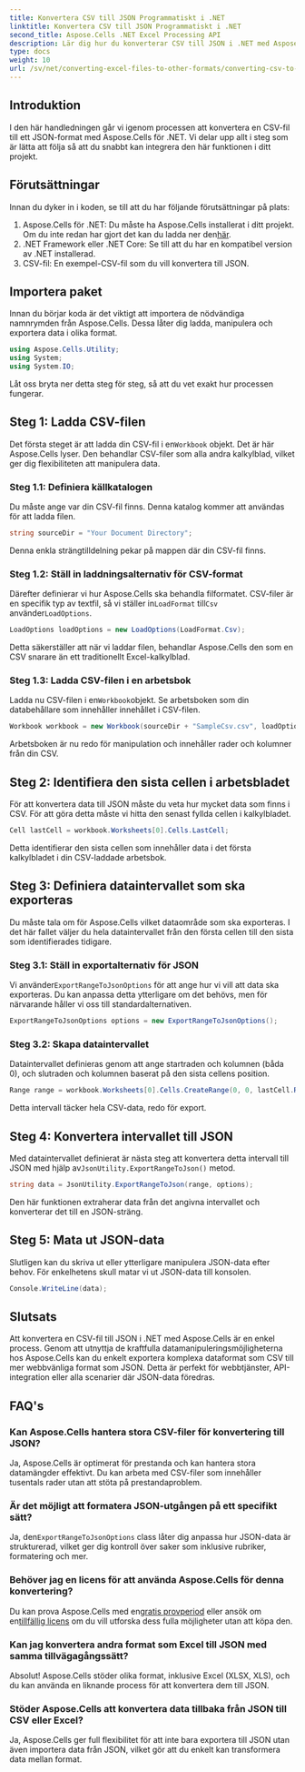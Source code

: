 ```yaml
---
title: Konvertera CSV till JSON Programmatiskt i .NET
linktitle: Konvertera CSV till JSON Programmatiskt i .NET
second_title: Aspose.Cells .NET Excel Processing API
description: Lär dig hur du konverterar CSV till JSON i .NET med Aspose.Cells. Steg-för-steg-guide för datatransformation med lätta att följa kodexempel.
type: docs
weight: 10
url: /sv/net/converting-excel-files-to-other-formats/converting-csv-to-json/
---
```

## Introduktion
I den här handledningen går vi igenom processen att konvertera en CSV-fil till ett JSON-format med Aspose.Cells för .NET. Vi delar upp allt i steg som är lätta att följa så att du snabbt kan integrera den här funktionen i ditt projekt.
## Förutsättningar
Innan du dyker in i koden, se till att du har följande förutsättningar på plats:
1.  Aspose.Cells för .NET: Du måste ha Aspose.Cells installerat i ditt projekt. Om du inte redan har gjort det kan du ladda ner den[här](https://releases.aspose.com/cells/net/).
2. .NET Framework eller .NET Core: Se till att du har en kompatibel version av .NET installerad.
3. CSV-fil: En exempel-CSV-fil som du vill konvertera till JSON.
## Importera paket
Innan du börjar koda är det viktigt att importera de nödvändiga namnrymden från Aspose.Cells. Dessa låter dig ladda, manipulera och exportera data i olika format.
```csharp
using Aspose.Cells.Utility;
using System;
using System.IO;
```
Låt oss bryta ner detta steg för steg, så att du vet exakt hur processen fungerar.
## Steg 1: Ladda CSV-filen
 Det första steget är att ladda din CSV-fil i en`Workbook` objekt. Det är här Aspose.Cells lyser. Den behandlar CSV-filer som alla andra kalkylblad, vilket ger dig flexibiliteten att manipulera data.
### Steg 1.1: Definiera källkatalogen
Du måste ange var din CSV-fil finns. Denna katalog kommer att användas för att ladda filen.
```csharp
string sourceDir = "Your Document Directory";
```
Denna enkla strängtilldelning pekar på mappen där din CSV-fil finns.
### Steg 1.2: Ställ in laddningsalternativ för CSV-format
 Därefter definierar vi hur Aspose.Cells ska behandla filformatet. CSV-filer är en specifik typ av textfil, så vi ställer in`LoadFormat` till`Csv` använder`LoadOptions`.
```csharp
LoadOptions loadOptions = new LoadOptions(LoadFormat.Csv);
```
Detta säkerställer att när vi laddar filen, behandlar Aspose.Cells den som en CSV snarare än ett traditionellt Excel-kalkylblad.
### Steg 1.3: Ladda CSV-filen i en arbetsbok
 Ladda nu CSV-filen i en`Workbook`objekt. Se arbetsboken som din databehållare som innehåller innehållet i CSV-filen.
```csharp
Workbook workbook = new Workbook(sourceDir + "SampleCsv.csv", loadOptions);
```
Arbetsboken är nu redo för manipulation och innehåller rader och kolumner från din CSV.
## Steg 2: Identifiera den sista cellen i arbetsbladet
För att konvertera data till JSON måste du veta hur mycket data som finns i CSV. För att göra detta måste vi hitta den senast fyllda cellen i kalkylbladet.
```csharp
Cell lastCell = workbook.Worksheets[0].Cells.LastCell;
```
Detta identifierar den sista cellen som innehåller data i det första kalkylbladet i din CSV-laddade arbetsbok.
## Steg 3: Definiera dataintervallet som ska exporteras
Du måste tala om för Aspose.Cells vilket dataområde som ska exporteras. I det här fallet väljer du hela dataintervallet från den första cellen till den sista som identifierades tidigare.
### Steg 3.1: Ställ in exportalternativ för JSON
 Vi använder`ExportRangeToJsonOptions` för att ange hur vi vill att data ska exporteras. Du kan anpassa detta ytterligare om det behövs, men för närvarande håller vi oss till standardalternativen.
```csharp
ExportRangeToJsonOptions options = new ExportRangeToJsonOptions();
```
### Steg 3.2: Skapa dataintervallet
Dataintervallet definieras genom att ange startraden och kolumnen (båda 0), och slutraden och kolumnen baserat på den sista cellens position.
```csharp
Range range = workbook.Worksheets[0].Cells.CreateRange(0, 0, lastCell.Row + 1, lastCell.Column + 1);
```
Detta intervall täcker hela CSV-data, redo för export.
## Steg 4: Konvertera intervallet till JSON
 Med dataintervallet definierat är nästa steg att konvertera detta intervall till JSON med hjälp av`JsonUtility.ExportRangeToJson()` metod.
```csharp
string data = JsonUtility.ExportRangeToJson(range, options);
```
Den här funktionen extraherar data från det angivna intervallet och konverterar det till en JSON-sträng.
## Steg 5: Mata ut JSON-data
Slutligen kan du skriva ut eller ytterligare manipulera JSON-data efter behov. För enkelhetens skull matar vi ut JSON-data till konsolen.
```csharp
Console.WriteLine(data);
```
## Slutsats
Att konvertera en CSV-fil till JSON i .NET med Aspose.Cells är en enkel process. Genom att utnyttja de kraftfulla datamanipuleringsmöjligheterna hos Aspose.Cells kan du enkelt exportera komplexa dataformat som CSV till mer webbvänliga format som JSON. Detta är perfekt för webbtjänster, API-integration eller alla scenarier där JSON-data föredras.
## FAQ's
### Kan Aspose.Cells hantera stora CSV-filer för konvertering till JSON?  
Ja, Aspose.Cells är optimerat för prestanda och kan hantera stora datamängder effektivt. Du kan arbeta med CSV-filer som innehåller tusentals rader utan att stöta på prestandaproblem.
### Är det möjligt att formatera JSON-utgången på ett specifikt sätt?  
 Ja, den`ExportRangeToJsonOptions` class låter dig anpassa hur JSON-data är strukturerad, vilket ger dig kontroll över saker som inklusive rubriker, formatering och mer.
### Behöver jag en licens för att använda Aspose.Cells för denna konvertering?  
 Du kan prova Aspose.Cells med en[gratis provperiod](https://releases.aspose.com/) eller ansök om en[tillfällig licens](https://purchase.aspose.com/temporary-license/) om du vill utforska dess fulla möjligheter utan att köpa den.
### Kan jag konvertera andra format som Excel till JSON med samma tillvägagångssätt?  
Absolut! Aspose.Cells stöder olika format, inklusive Excel (XLSX, XLS), och du kan använda en liknande process för att konvertera dem till JSON.
### Stöder Aspose.Cells att konvertera data tillbaka från JSON till CSV eller Excel?  
Ja, Aspose.Cells ger full flexibilitet för att inte bara exportera till JSON utan även importera data från JSON, vilket gör att du enkelt kan transformera data mellan format.
